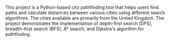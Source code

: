 This project is a Python-based city pathfinding tool that helps users find paths and calculate distances between various cities using different search algorithms. The cities available are primarily from the United Kingdom. The project demonstrates the implementation of depth-first search (DFS), breadth-first search (BFS), A* search, and Dijkstra's algorithm for pathfinding.
